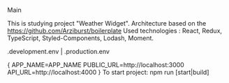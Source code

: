 Main 

This is studying project "Weather Widget".
Architecture based on the https://github.com/Arziburst/boilerplate
Used technologies : React, Redux, TypeScript, Styled-Components, Lodash, Moment.

.development.env | .production.env 

{
    APP_NAME=APP_NAME
    PUBLIC_URL=http://localhost:3000
    API_URL=http://localhost:4000
}
To start project:
npm run [start|build]
